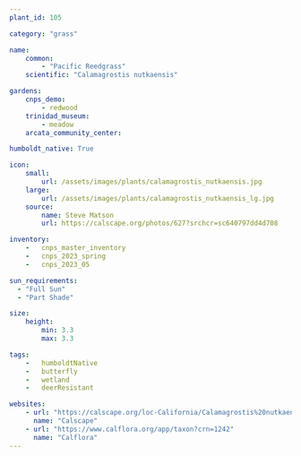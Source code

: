 ```yaml
---
plant_id: 105 

category: "grass"

name: 
    common: 
        - "Pacific Reedgrass"  
    scientific: "Calamagrostis nutkaensis" 

gardens:
    cnps_demo:
        - redwood
    trinidad_museum:
        - meadow
    arcata_community_center:

humboldt_native: True

icon: 
    small: 
        url: /assets/images/plants/calamagrostis_nutkaensis.jpg 
    large: 
        url: /assets/images/plants/calamagrostis_nutkaensis_lg.jpg 
    source: 
        name: Steve Matson 
        url: https://calscape.org/photos/627?srchcr=sc640797dd4d708 

inventory: 
    -   cnps_master_inventory
    -   cnps_2023_spring
    -   cnps_2023_05

sun_requirements:
  - "Full Sun"
  - "Part Shade"

size:
    height: 
        min: 3.3
        max: 3.3

tags:  
    -   humboldtNative
    -   butterfly
    -   wetland
    -   deerResistant

websites:
    - url: "https://calscape.org/loc-California/Calamagrostis%20nutkaensis(%20)"
      name: "Calscape"
    - url: "https://www.calflora.org/app/taxon?crn=1242"
      name: "Calflora"
---
```


